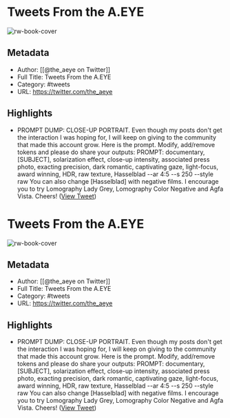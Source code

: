# Tweets From the A.EYE

![rw-book-cover](https://pbs.twimg.com/profile_images/1737566840669245441/PGO8ffWo.jpg)

## Metadata
- Author: [[@the_aeye on Twitter]]
- Full Title: Tweets From the A.EYE
- Category: #tweets
- URL: https://twitter.com/the_aeye

## Highlights
- PROMPT DUMP: CLOSE-UP PORTRAIT.
  Even though my posts don't get the interaction I was hoping for, I will keep on giving to the community that made this account grow.
  Here is the prompt. Modify, add/remove tokens and please do share your outputs:
  PROMPT: documentary, [SUBJECT], solarization effect, close-up intensity, associated press photo, exacting precision, dark romantic, captivating gaze, light-focus, award winning, HDR, raw texture, Hasselblad --ar 4:5 --s 250 --style raw
  You can also change [Hasselblad] with negative films. I encourage you to try Lomography Lady Grey, Lomography Color Negative and Agfa Vista.
  Cheers! ([View Tweet](https://twitter.com/the_aeye/status/1713628294149541999))
# Tweets From the A.EYE

![rw-book-cover](https://pbs.twimg.com/profile_images/1737566840669245441/PGO8ffWo.jpg)

## Metadata
- Author: [[@the_aeye on Twitter]]
- Full Title: Tweets From the A.EYE
- Category: #tweets
- URL: https://twitter.com/the_aeye

## Highlights
- PROMPT DUMP: CLOSE-UP PORTRAIT.
  Even though my posts don't get the interaction I was hoping for, I will keep on giving to the community that made this account grow.
  Here is the prompt. Modify, add/remove tokens and please do share your outputs:
  PROMPT: documentary, [SUBJECT], solarization effect, close-up intensity, associated press photo, exacting precision, dark romantic, captivating gaze, light-focus, award winning, HDR, raw texture, Hasselblad --ar 4:5 --s 250 --style raw
  You can also change [Hasselblad] with negative films. I encourage you to try Lomography Lady Grey, Lomography Color Negative and Agfa Vista.
  Cheers! ([View Tweet](https://twitter.com/the_aeye/status/1713628294149541999))
